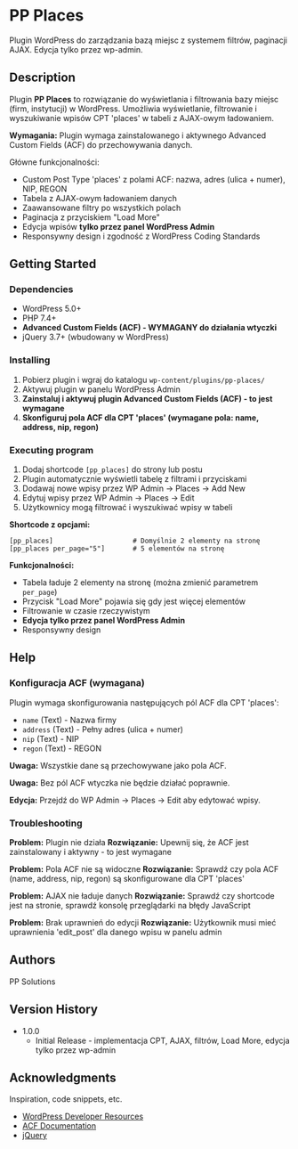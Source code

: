 # PP Places

Plugin WordPress do zarządzania bazą miejsc z systemem filtrów, paginacji AJAX. Edycja tylko przez wp-admin.

## Description

Plugin **PP Places** to rozwiązanie do wyświetlania i filtrowania bazy miejsc (firm, instytucji) w WordPress. Umożliwia wyświetlanie, filtrowanie i wyszukiwanie wpisów CPT 'places' w tabeli z AJAX-owym ładowaniem.

**Wymagania:** Plugin wymaga zainstalowanego i aktywnego Advanced Custom Fields (ACF) do przechowywania danych.

Główne funkcjonalności:
- Custom Post Type 'places' z polami ACF: nazwa, adres (ulica + numer), NIP, REGON
- Tabela z AJAX-owym ładowaniem danych
- Zaawansowane filtry po wszystkich polach
- Paginacja z przyciskiem "Load More"
- Edycja wpisów **tylko przez panel WordPress Admin**
- Responsywny design i zgodność z WordPress Coding Standards

## Getting Started

### Dependencies

* WordPress 5.0+
* PHP 7.4+
* **Advanced Custom Fields (ACF) - WYMAGANY do działania wtyczki**
* jQuery 3.7+ (wbudowany w WordPress)



### Installing

1. Pobierz plugin i wgraj do katalogu `wp-content/plugins/pp-places/`
2. Aktywuj plugin w panelu WordPress Admin
3. **Zainstaluj i aktywuj plugin Advanced Custom Fields (ACF) - to jest wymagane**
4. **Skonfiguruj pola ACF dla CPT 'places' (wymagane pola: name, address, nip, regon)**

### Executing program

1. Dodaj shortcode `[pp_places]` do strony lub postu
2. Plugin automatycznie wyświetli tabelę z filtrami i przyciskami
3. Dodawaj nowe wpisy przez WP Admin → Places → Add New
4. Edytuj wpisy przez WP Admin → Places → Edit
5. Użytkownicy mogą filtrować i wyszukiwać wpisy w tabeli

**Shortcode z opcjami:**
```
[pp_places]                    # Domyślnie 2 elementy na stronę
[pp_places per_page="5"]       # 5 elementów na stronę
```

**Funkcjonalności:**
- Tabela ładuje 2 elementy na stronę (można zmienić parametrem `per_page`)
- Przycisk "Load More" pojawia się gdy jest więcej elementów
- Filtrowanie w czasie rzeczywistym
- **Edycja tylko przez panel WordPress Admin**
- Responsywny design

## Help

### Konfiguracja ACF (wymagana)

Plugin wymaga skonfigurowania następujących pól ACF dla CPT 'places':
- `name` (Text) - Nazwa firmy
- `address` (Text) - Pełny adres (ulica + numer)
- `nip` (Text) - NIP
- `regon` (Text) - REGON

**Uwaga:** Wszystkie dane są przechowywane jako pola ACF.

**Uwaga:** Bez pól ACF wtyczka nie będzie działać poprawnie.

**Edycja:** Przejdź do WP Admin → Places → Edit aby edytować wpisy.

### Troubleshooting

**Problem:** Plugin nie działa
**Rozwiązanie:** Upewnij się, że ACF jest zainstalowany i aktywny - to jest wymagane

**Problem:** Pola ACF nie są widoczne
**Rozwiązanie:** Sprawdź czy pola ACF (name, address, nip, regon) są skonfigurowane dla CPT 'places'

**Problem:** AJAX nie ładuje danych
**Rozwiązanie:** Sprawdź czy shortcode jest na stronie, sprawdź konsolę przeglądarki na błędy JavaScript

**Problem:** Brak uprawnień do edycji
**Rozwiązanie:** Użytkownik musi mieć uprawnienia 'edit_post' dla danego wpisu w panelu admin

## Authors

PP Solutions  

## Version History

* 1.0.0
    * Initial Release - implementacja CPT, AJAX, filtrów, Load More, edycja tylko przez wp-admin

## Acknowledgments

Inspiration, code snippets, etc.
* [WordPress Developer Resources](https://developer.wordpress.org/)
* [ACF Documentation](https://www.advancedcustomfields.com/resources/)
* [jQuery](https://jquery.com/)
